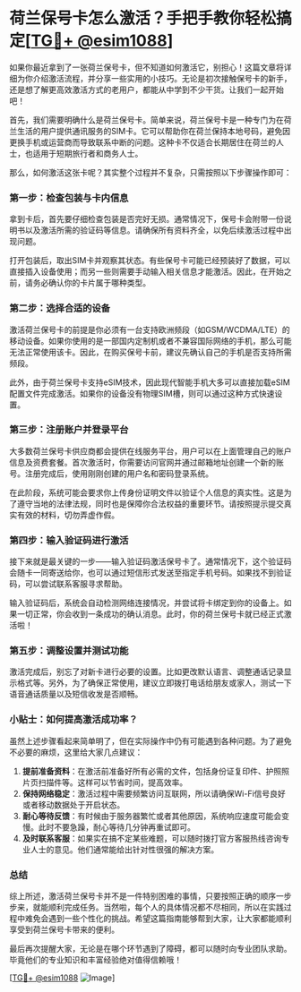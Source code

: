 # 荷兰保号卡怎么激活？手把手教你轻松搞定[[TG💪+ @esim1088](https://t.me/s/esim1088)]

如果你最近拿到了一张荷兰保号卡，但不知道如何激活它，别担心！这篇文章将详细为你介绍激活流程，并分享一些实用的小技巧。无论是初次接触保号卡的新手，还是想了解更高效激活方式的老用户，都能从中学到不少干货。让我们一起开始吧！

首先，我们需要明确什么是荷兰保号卡。简单来说，荷兰保号卡是一种专门为在荷兰生活的用户提供通讯服务的SIM卡。它可以帮助你在荷兰保持本地号码，避免因更换手机或运营商而导致联系中断的问题。这种卡不仅适合长期居住在荷兰的人士，也适用于短期旅行者和商务人士。

那么，如何激活这张卡呢？其实整个过程并不复杂，只需按照以下步骤操作即可：

### **第一步：检查包装与卡内信息**
拿到卡后，首先要仔细检查包装是否完好无损。通常情况下，保号卡会附带一份说明书以及激活所需的验证码等信息。请确保所有资料齐全，以免后续激活过程中出现问题。

打开包装后，取出SIM卡并观察其状态。有些保号卡可能已经预装好了数据，可以直接插入设备使用；而另一些则需要手动输入相关信息才能激活。因此，在开始之前，请务必确认你的卡片属于哪种类型。

### **第二步：选择合适的设备**
激活荷兰保号卡的前提是你必须有一台支持欧洲频段（如GSM/WCDMA/LTE）的移动设备。如果你使用的是一部国内定制机或者不兼容国际网络的手机，那么可能无法正常使用该卡。因此，在购买保号卡前，建议先确认自己的手机是否支持所需频段。

此外，由于荷兰保号卡支持eSIM技术，因此现代智能手机大多可以直接加载eSIM配置文件完成激活。如果你的设备没有物理SIM槽，则可以通过这种方式快速设置。

### **第三步：注册账户并登录平台**
大多数荷兰保号卡供应商都会提供在线服务平台，用户可以在上面管理自己的账户信息及资费套餐。首次激活时，你需要访问官网并通过邮箱地址创建一个新的账号。注册完成后，使用刚刚创建的用户名和密码登录系统。

在此阶段，系统可能会要求你上传身份证明文件以验证个人信息的真实性。这是为了遵守当地的法律法规，同时也是保障你合法权益的重要环节。请按照提示提交真实有效的材料，切勿弄虚作假。

### **第四步：输入验证码进行激活**
接下来就是最关键的一步——输入验证码激活保号卡了。通常情况下，这个验证码会随卡一同寄送给你，也可以通过短信形式发送至指定手机号码。如果找不到验证码，可以尝试联系客服寻求帮助。

输入验证码后，系统会自动检测网络连接情况，并尝试将卡绑定到你的设备上。如果一切正常，你会收到一条成功的确认消息。此时，你的荷兰保号卡就已经正式激活啦！

### **第五步：调整设置并测试功能**
激活完成后，别忘了对新卡进行必要的设置。比如更改默认语言、调整通话记录显示格式等。另外，为了确保正常使用，建议立即拨打电话给朋友或家人，测试一下语音通话质量以及短信收发是否顺畅。

### **小贴士：如何提高激活成功率？**

虽然上述步骤看起来简单明了，但在实际操作中仍有可能遇到各种问题。为了避免不必要的麻烦，这里给大家几点建议：

1. **提前准备资料**：在激活前准备好所有必需的文件，包括身份证复印件、护照照片页扫描件等。这样可以节省时间，提高效率。
2. **保持网络稳定**：激活过程中需要频繁访问互联网，所以请确保Wi-Fi信号良好或者移动数据处于开启状态。
3. **耐心等待反馈**：有时候由于服务器繁忙或者其他原因，系统响应速度可能会变慢。此时不要急躁，耐心等待几分钟再重试即可。
4. **及时联系客服**：如果实在搞不定某些难题，可以随时拨打官方客服热线咨询专业人士的意见。他们通常能给出针对性很强的解决方案。

### **总结**

综上所述，激活荷兰保号卡并不是一件特别困难的事情，只要按照正确的顺序一步步来，就能顺利完成任务。当然啦，每个人的具体情况都不尽相同，所以在实践过程中难免会遇到一些个性化的挑战。希望这篇指南能够帮到大家，让大家都能顺利享受到荷兰保号卡带来的便利。

最后再次提醒大家，无论是在哪个环节遇到了障碍，都可以随时向专业团队求助。毕竟他们的专业知识和丰富经验绝对值得信赖哦！

[[TG💪+ @esim1088](https://t.me/s/esim1088) ![Image](https://i.postimg.cc/4NQfJmqS/Snipaste-2025-05-13-00-14-12.png)]
